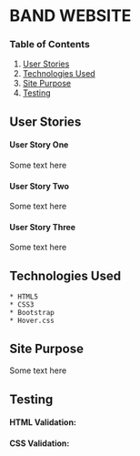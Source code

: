 # BAND WEBSITE

### Table of Contents

1. [User Stories](https://github.com/pmarre/full_stack_cert/tree/master/01_html_css/user_centric_dev/milestone_project#user-stories)
2. [Technologies Used](https://github.com/pmarre/full_stack_cert/tree/master/01_html_css/user_centric_dev/milestone_project#technologies-used)
3. [Site Purpose](https://github.com/pmarre/full_stack_cert/tree/master/01_html_css/user_centric_dev/milestone_project#site-purpose)
4. [Testing](https://github.com/pmarre/full_stack_cert/tree/master/01_html_css/user_centric_dev/milestone_project#testing)

## User Stories

#### User Story One

Some text here

#### User Story Two

Some text here

#### User Story Three

Some text here

## Technologies Used

    * HTML5
    * CSS3
    * Bootstrap
    * Hover.css

## Site Purpose

Some text here

## Testing

#### HTML Validation:

#### CSS Validation:
